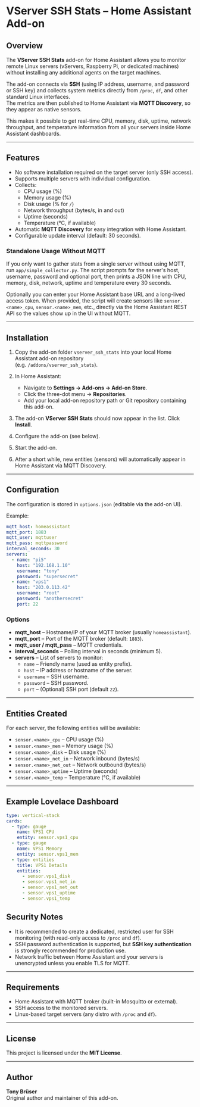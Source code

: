 # VServer SSH Stats – Home Assistant Add-on

## Overview
The **VServer SSH Stats** add-on for Home Assistant allows you to monitor remote Linux servers (vServers, Raspberry Pi, or dedicated machines) without installing any additional agents on the target machines.  

The add-on connects via **SSH** (using IP address, username, and password or SSH key) and collects system metrics directly from `/proc`, `df`, and other standard Linux interfaces.  
The metrics are then published to Home Assistant via **MQTT Discovery**, so they appear as native sensors.

This makes it possible to get real-time CPU, memory, disk, uptime, network throughput, and temperature information from all your servers inside Home Assistant dashboards.

---

## Features
- No software installation required on the target server (only SSH access).  
- Supports multiple servers with individual configuration.  
- Collects:
  - CPU usage (%)
  - Memory usage (%)
  - Disk usage (% for `/`)
  - Network throughput (bytes/s, in and out)
  - Uptime (seconds)
  - Temperature (°C, if available)  
- Automatic **MQTT Discovery** for easy integration with Home Assistant.
- Configurable update interval (default: 30 seconds).

### Standalone Usage Without MQTT

If you only want to gather stats from a single server without using MQTT, run `app/simple_collector.py`. The script prompts for the server's host, username, password and optional port, then prints a JSON line with CPU, memory, disk, network, uptime and temperature every 30 seconds.

Optionally you can enter your Home Assistant base URL and a long-lived access token. When provided, the script will create sensors like `sensor.<name>_cpu`, `sensor.<name>_mem`, etc., directly via the Home Assistant REST API so the values show up in the UI without MQTT.


---

## Installation
1. Copy the add-on folder `vserver_ssh_stats` into your local Home Assistant add-on repository  
   (e.g. `/addons/vserver_ssh_stats`).  

2. In Home Assistant:  
   - Navigate to **Settings → Add-ons → Add-on Store**.  
   - Click the three-dot menu → **Repositories**.  
   - Add your local add-on repository path or Git repository containing this add-on.  

3. The add-on **VServer SSH Stats** should now appear in the list. Click **Install**.  

4. Configure the add-on (see below).  

5. Start the add-on.  

6. After a short while, new entities (sensors) will automatically appear in Home Assistant via MQTT Discovery.  

---

## Configuration

The configuration is stored in `options.json` (editable via the add-on UI).  

Example:

```yaml
mqtt_host: homeassistant
mqtt_port: 1883
mqtt_user: mqttuser
mqtt_pass: mqttpassword
interval_seconds: 30
servers:
  - name: "pi5"
    host: "192.168.1.10"
    username: "tony"
    password: "supersecret"
  - name: "vps1"
    host: "203.0.113.42"
    username: "root"
    password: "anothersecret"
    port: 22
```

### Options
- **mqtt_host** – Hostname/IP of your MQTT broker (usually `homeassistant`).  
- **mqtt_port** – Port of the MQTT broker (default: `1883`).  
- **mqtt_user / mqtt_pass** – MQTT credentials.  
- **interval_seconds** – Polling interval in seconds (minimum 5).  
- **servers** – List of servers to monitor:  
  - `name` – Friendly name (used as entity prefix).  
  - `host` – IP address or hostname of the server.  
  - `username` – SSH username.  
  - `password` – SSH password.  
  - `port` – (Optional) SSH port (default `22`).  

---

## Entities Created

For each server, the following entities will be available:

- `sensor.<name>_cpu` – CPU usage (%)  
- `sensor.<name>_mem` – Memory usage (%)  
- `sensor.<name>_disk` – Disk usage (%)  
- `sensor.<name>_net_in` – Network inbound (bytes/s)  
- `sensor.<name>_net_out` – Network outbound (bytes/s)  
- `sensor.<name>_uptime` – Uptime (seconds)  
- `sensor.<name>_temp` – Temperature (°C, if available)  

---

## Example Lovelace Dashboard

```yaml
type: vertical-stack
cards:
  - type: gauge
    name: VPS1 CPU
    entity: sensor.vps1_cpu
  - type: gauge
    name: VPS1 Memory
    entity: sensor.vps1_mem
  - type: entities
    title: VPS1 Details
    entities:
      - sensor.vps1_disk
      - sensor.vps1_net_in
      - sensor.vps1_net_out
      - sensor.vps1_uptime
      - sensor.vps1_temp
```

## Security Notes
- It is recommended to create a dedicated, restricted user for SSH monitoring (with read-only access to `/proc` and `df`).  
- SSH password authentication is supported, but **SSH key authentication** is strongly recommended for production use.  
- Network traffic between Home Assistant and your servers is unencrypted unless you enable TLS for MQTT.  

---

## Requirements
- Home Assistant with MQTT broker (built-in Mosquitto or external).  
- SSH access to the monitored servers.  
- Linux-based target servers (any distro with `/proc` and `df`).  

---

## License
This project is licensed under the **MIT License**.

---

## Author
**Tony Brüser**  
Original author and maintainer of this add-on.  
